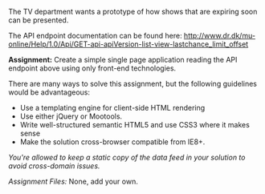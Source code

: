The TV department wants a prototype of how shows that are expiring soon can be presented.

The API endpoint documentation can be found here:
	http://www.dr.dk/mu-online/Help/1.0/Api/GET-api-apiVersion-list-view-lastchance_limit_offset

**Assignment:** Create a simple single page application reading the API endpoint above using only front-end technologies. 

There are many ways to solve this assignment, but the following guidelines would be advantageous:

* Use a templating engine for client-side HTML rendering
* Use either jQuery or Mootools. 
* Write well-structured semantic HTML5 and use CSS3 where it makes sense
* Make the solution cross-browser compatible from IE8+.

*You're allowed to keep a static copy of the data feed in your solution to avoid cross-domain issues.*

*Assignment Files:* None, add your own.